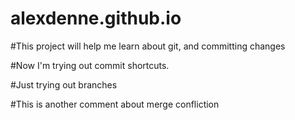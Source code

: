# alexdenne.github.io

#This project will help me learn about git, and committing changes 

#Now I'm trying out commit shortcuts.

#Just trying out branches

#This is another comment about merge confliction

